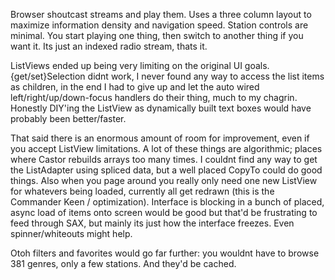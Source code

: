 Browser shoutcast streams and play them.  Uses a three column layout to maximize information density and navigation speed.  Station controls are minimal.  You start playing one thing, then switch to another thing if you want it.  Its just an indexed radio stream, thats it.

ListViews ended up being very limiting on the original UI goals.  {get/set}Selection didnt work, I never found any way to access the list items as children, in the end I had to give up and let the auto wired left/right/up/down-focus handlers do their thing, much to my chagrin.  Honestly DIY'ing the ListView as dynamically built text boxes would have probably been better/faster.

That said there is an enormous amount of room for improvement, even if you accept ListView limitations.  A lot of these things are algorithmic; places where Castor rebuilds arrays too many times.  I couldnt find any way to get the ListAdapter using spliced data, but a well placed CopyTo could do good things.  Also when you page around you really only need one new ListView for whatevers being loaded, currently all get redrawn (this is the Commander Keen / optimization).  Interface is blocking in a bunch of placed, async load of items onto screen would be good but that'd be frustrating to feed through SAX, but mainly its just how the interface freezes.  Even spinner/whiteouts might help.

Otoh filters and favorites would go far further: you wouldnt have to browse 381 genres, only a few stations.  And they'd be cached.